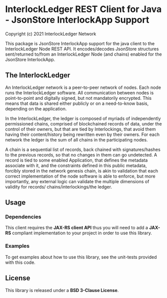 # InterlockLedger REST Client for Java - JsonStore InterlockApp Support
Copyright (c) 2021 InterlockLedger Network

This package is JsonStore InterlockApp support for the java client to the InterlockLedger Node REST API. 
It encodes/decodes JsonStore structures sent/returned to/from an InterlockLedger Node (and chains) enabled for the JsonStore InterlockApp.

## The InterlockLedger

An InterlockLedger network is a peer-to-peer network of nodes. Each node runs the
InterlockLedger software. All communication between nodes is point-to-point and digitally
signed, but not mandatorily encrypted. This means that data is shared either publicly or on
a need-to-know basis, depending on the application.

In the InterlockLedger, the ledger is composed of myriads of independently permissioned 
chains, comprised of blockchained records of data, under the control of their owners, but
that are tied by Interlockings, that avoid them having their content/history being rewritten
even by their owners. For each network the ledger is the sum of all chains in the
participating nodes.

A chain is a sequential list of records, back chained with signatures/hashes to the previous 
records, so that no changes in them can go undetected. A record is tied to some enabled 
Application, that defines the metadata associate with it, and the constraints defined in 
this public metadata, forcibly stored in the network genesis chain, is akin to validation 
that each correct implementation of the node software is able to enforce, but more 
importantly, any external logic can validate the multiple dimensions of validity for records/
chains/interlockings/the ledger.

## Usage

### Dependencies

This client requires the **JAX-RS client API** thus you will need to add a **JAX-RS**
compliant implementation to your project in order to use this library.

### Examples

To get examples about how to use this library, see the unit-tests provided with this
code.

## License

This library is released under a **BSD 3-Clause License**.
